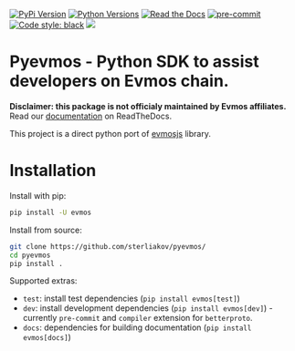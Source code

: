 [![PyPi Version](https://img.shields.io/pypi/v/evmos.svg)](https://pypi.python.org/pypi/evmos/)
[![Python Versions](https://img.shields.io/pypi/pyversions/evmos.svg)](https://pypi.python.org/pypi/evmos/)
[![Read the Docs](https://readthedocs.org/projects/pyevmos/badge/?version=latest)](https://pyevmos.readthedocs.io/en/latest/?badge=latest)
[![pre-commit](https://img.shields.io/badge/pre--commit-enabled-brightgreen?logo=pre-commit&logoColor=white)](https://github.com/pre-commit/pre-commit)
[![Code style: black](https://img.shields.io/badge/code%20style-blue-blue.svg)](https://blue.readthedocs.io/)
![](https://github.com/sterliakov/pyevmos/workflows/test/badge.svg)

# Pyevmos - Python SDK to assist developers on Evmos chain.

**Disclaimer: this package is not officialy maintained by Evmos affiliates.**
Read our [documentation](https://pyevmos.readthedocs.io/en/latest/index.html) on ReadTheDocs.

This project is a direct python port of [evmosjs](https://github.com/evmos/evmosjs) library.


# Installation

Install with pip:

```bash
pip install -U evmos
```

Install from source:

```bash
git clone https://github.com/sterliakov/pyevmos/
cd pyevmos
pip install .
```

Supported extras:

- `test`: install test dependencies (`pip install evmos[test]`)
- `dev`: install development dependencies (`pip install evmos[dev]`) - currently `pre-commit` and `compiler` extension for `betterproto`.
- `docs`: dependencies for building documentation (`pip install evmos[docs]`)
